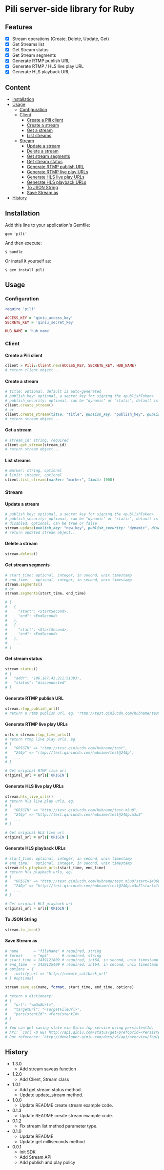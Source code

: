 # Pili server-side library for Ruby

## Features

- [x] Stream operations (Create, Delete, Update, Get)
- [x] Get Streams list
- [x] Get Stream status
- [x] Get Stream segments
- [x] Generate RTMP publish URL
- [x] Generate RTMP / HLS live play URL
- [x] Generate HLS playback URL

## Content

- [Installation](#installation)
- [Usage](#usage)
  - [Configuration](#configuration)
  - [Client](#client)
    - [Create a Pili client](#create-a-pili-client)
    - [Create a stream](#create-a-stream)
    - [Get a stream](#get-a-stream)
    - [List streams](#list-streams)
  - [Stream](#stream)
    - [Update a stream](#update-a-stream)
    - [Delete a stream](#delete-a-stream)
    - [Get stream segments](#get-stream-segments)
    - [Get stream status](#get-stream-status)
    - [Generate RTMP publish URL](#generate-rtmp-publish-url)
    - [Generate RTMP live play URLs](#generate-rtmp-live-play-urls)
    - [Generate HLS live play URLs](#generate-hls-live-play-urls)
    - [Generate HLS playback URLs](#generate-hls-playback-urls)
    - [To JSON String](#to-json-string)
    - [Save Stream as](#save-stream-as)
- [History](#history)

## Installation

Add this line to your application's Gemfile:

    gem 'pili'

And then execute:

    $ bundle

Or install it yourself as:

    $ gem install pili


## Usage

### Configuration

```ruby
require 'pili'

ACCESS_KEY = 'qiniu_access_key'
SECRETE_KEY = 'qiniu_secret_key'

HUB_NAME = 'hub_name'
```

### Client

#### Create a Pili client

```ruby
client = Pili::Client.new(ACCESS_KEY, SECRETE_KEY, HUB_NAME)
# return client object...
```

#### Create a stream

```ruby
# title: optional, default is auto-generated
# publish_key: optional, a secret key for signing the <publishToken>
# publish_security: optional, can be "dynamic" or "static", default is "dynamic"
client.create_stream()
# or
client.create_stream(title: "title", publish_key: "publish_key", publish_security: "static")
# return stream object...
```

#### Get a stream

```ruby
# stream_id: string, required
client.get_stream(stream_id)
# return stream object...
```

#### List streams

```ruby
# marker: string, optional
# limit: integer, optional
client.list_streams(marker: "marker", limit: 1000)
```

### Stream

#### Update a stream

```ruby
# publish_key: optional, a secret key for signing the <publishToken>
# publish_security: optional, can be "dynamic" or "static", default is "dynamic"
# disabled: optional, can be true or false
stream.update(publish_key: "new_key", publish_security: "dynamic", disabled: true)
# return updated stream object...
```

#### Delete a stream

```ruby
stream.delete()
```

#### Get stream segments

```ruby
# start_time: optional, integer, in second, unix timestamp
# end_time:   optional, integer, in second, unix timestamp
stream.segments()
# or
stream.segments(start_time, end_time)

# [
#   {
#     "start": <StartSecond>,
#     "end": <EndSecond>
#   },
#   {
#     "start": <StartSecond>,
#     "end": <EndSecond>
#   },
#   ...
# ]
```

#### Get stream status

```ruby
stream.status()
# {
#   "addr": "106.187.43.211:51393",
#   "status": "disconnected"
# }
```

#### Generate RTMP publish URL

```ruby
stream.rtmp_publish_url()
# return a rtmp publish url, eg. "rtmp://test.qiniucdn.com/hubname/test?key=publish_test_key"
```

#### Generate RTMP live play URLs

```ruby
urls = stream.rtmp_live_urls()
# return rtmp live play urls, eg.
# {
#   "ORIGIN" => "rtmp://test.qiniucdn.com/hubname/test",
#   "240p" => "rtmp://test.qiniucdn.com/hubname/test@240p",
#   ...
# }

# Get original RTMP live url
original_url = urls['ORIGIN']
```

#### Generate HLS live play URLs

```ruby
stream.hls_live_urls()
# return hls live play urls, eg.
# {
#   "ORIGIN" => "http://test.qiniucdn.com/hubname/test.m3u8",
#   "240p" => "http://test.qiniucdn.com/hubname/test@240p.m3u8"
#   ...
# }

# Get original HLS live url
original_url = urls['ORIGIN']
```

#### Generate HLS playback URLs

```ruby
# start_time: optional, integer, in second, unix timestamp
# end_time:   optional, integer, in second, unix timestamp
stream.hls_playback_urls(start_time, end_time)
# return hls playback urls, eg.
# {
#   "ORIGIN" => "http://test.qiniucdn.com/hubname/test.m3u8?start=1436843430&end=1436846938",
#   "240p" => "http://test.qiniucdn.com/hubname/test@240p.m3u8?start=1436843430&end=1436846938"
#   ...
# }

# Get original HLS playback url
original_url = urls['ORIGIN']
```

#### To JSON String
```ruby
stream.to_json()
```

#### Save Stream as
```ruby
# name       = "fileName" # required, string
# format     = "mp4"      # required, string
# start_time = 1439121809 # required, int64, in second, unix timestamp
# end_time   = 1439125409 # required, int64, in second, unix timestamp
# options = {
#   :notify_url => "http://remote_callback_url"
# } #optional

stream.save_as(name, format, start_time, end_time, options)

# return a dictionary:
# {
#   "url": "<m3u8Url>",
#   "targetUrl": "<TargetFileUrl>",
#   "persistentId": <PersistentId>
# }
#
# You can get saving state via Qiniu fop service using persistentId.
# API: `curl -D GET http://api.qiniu.com/status/get/prefop?id=<PersistentId>`
# Doc reference: `http://developer.qiniu.com/docs/v6/api/overview/fop/persistent-fop.html#pfop-status`
```


## History
- 1.3.0
  - Add stream saveas function
- 1.2.0
  - Add Client, Stream class
- 1.0.1
  - Add get stream status method.
  - Update update_stream method.
- 1.0.0
  - Update README create stream example code.
- 0.1.3
  - Update README create stream example code.
- 0.1.2
  - Fix stream list method parameter type.
- 0.1.0
  - Update README
  - Update get milliseconds method
- 0.0.1
  - Init SDK
  - Add Stream API
  - Add publish and play policy